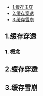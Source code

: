 <!-- TOC -->
- [1.缓存击穿](#1.缓存击穿)
- [2.缓存穿透](#2.缓存穿透)
- [3.缓存雪崩](#3.缓存雪崩)
<!-- /TOC -->

## 1.缓存穿透
### 1. 概念

## 2.缓存穿透
## 3.缓存雪崩